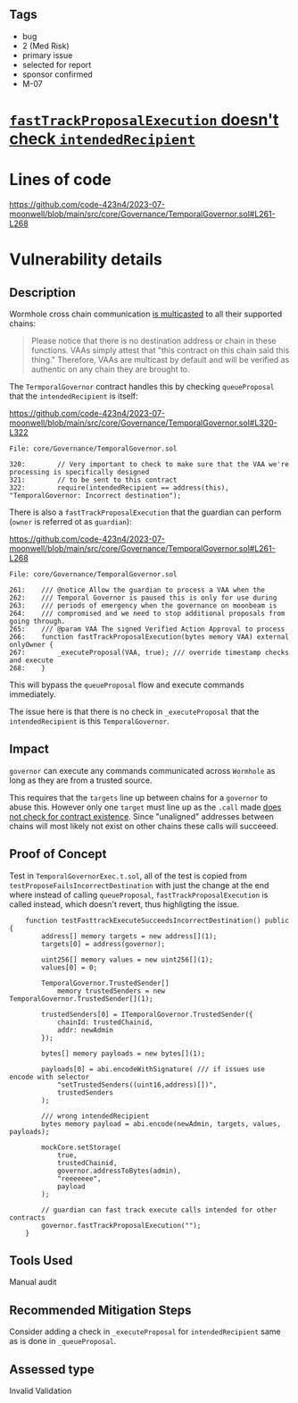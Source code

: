 ## Tags

- bug
- 2 (Med Risk)
- primary issue
- selected for report
- sponsor confirmed
- M-07

# [`fastTrackProposalExecution` doesn't check `intendedRecipient`](https://github.com/code-423n4/2023-07-moonwell-findings/issues/308) 

# Lines of code

https://github.com/code-423n4/2023-07-moonwell/blob/main/src/core/Governance/TemporalGovernor.sol#L261-L268


# Vulnerability details

## Description
Wormhole cross chain communication [is multicasted](https://docs.wormhole.com/wormhole/explore-wormhole/core-contracts#multicast) to all their supported chains:

> Please notice that there is no destination address or chain in these functions.
> VAAs simply attest that "this contract on this chain said this thing." Therefore, VAAs are multicast by default and will be verified as authentic on any chain they are brought to.

The `TermporalGovernor` contract handles this by checking `queueProposal` that the `intendedRecipient` is itself:

https://github.com/code-423n4/2023-07-moonwell/blob/main/src/core/Governance/TemporalGovernor.sol#L320-L322
```solidity
File: core/Governance/TemporalGovernor.sol

320:        // Very important to check to make sure that the VAA we're processing is specifically designed
321:        // to be sent to this contract
322:        require(intendedRecipient == address(this), "TemporalGovernor: Incorrect destination");
```

There is also a `fastTrackProposalExecution` that the guardian can perform (`owner` is referred ot as `guardian`):

https://github.com/code-423n4/2023-07-moonwell/blob/main/src/core/Governance/TemporalGovernor.sol#L261-L268
```solidity
File: core/Governance/TemporalGovernor.sol

261:    /// @notice Allow the guardian to process a VAA when the
262:    /// Temporal Governor is paused this is only for use during
263:    /// periods of emergency when the governance on moonbeam is
264:    /// compromised and we need to stop additional proposals from going through.
265:    /// @param VAA The signed Verified Action Approval to process
266:    function fastTrackProposalExecution(bytes memory VAA) external onlyOwner {
267:        _executeProposal(VAA, true); /// override timestamp checks and execute
268:    }
```

This will bypass the `queueProposal` flow and execute commands immediately.

The issue here is that there is no check in `_executeProposal` that the `intendedRecipient` is this `TemporalGovernor`.

## Impact
`governor` can execute any commands communicated across `Wormhole` as long as they are from a trusted source.

This requires that the `targets` line up between chains for a `governor` to abuse this. However only one `target` must line up as the `.call` made [does not check for contract existence](https://github.com/code-423n4/2023-07-moonwell/blob/main/src/core/Governance/TemporalGovernor.sol#L395-L402). Since "unaligned" addresses between chains will most likely not exist on other chains these calls will succeeed.

## Proof of Concept
Test in `TemporalGovernorExec.t.sol`, all of the test is copied from `testProposeFailsIncorrectDestination` with just the change at the end where instead of calling `queueProposal`, `fastTrackProposalExecution` is called instead, which doesn't revert, thus highligting the issue.

```solidity
    function testFasttrackExecuteSucceedsIncorrectDestination() public {
        address[] memory targets = new address[](1);
        targets[0] = address(governor);

        uint256[] memory values = new uint256[](1);
        values[0] = 0;

        TemporalGovernor.TrustedSender[]
            memory trustedSenders = new TemporalGovernor.TrustedSender[](1);

        trustedSenders[0] = ITemporalGovernor.TrustedSender({
            chainId: trustedChainid,
            addr: newAdmin
        });

        bytes[] memory payloads = new bytes[](1);

        payloads[0] = abi.encodeWithSignature( /// if issues use encode with selector
            "setTrustedSenders((uint16,address)[])",
            trustedSenders
        );

        /// wrong intendedRecipient
        bytes memory payload = abi.encode(newAdmin, targets, values, payloads);

        mockCore.setStorage(
            true,
            trustedChainid,
            governor.addressToBytes(admin),
            "reeeeeee",
            payload
        );

        // guardian can fast track execute calls intended for other contracts
        governor.fastTrackProposalExecution("");
    }
```

## Tools Used
Manual audit

## Recommended Mitigation Steps
Consider adding a check in `_executeProposal` for `intendedRecipient` same as is done in `_queueProposal`.


## Assessed type

Invalid Validation
